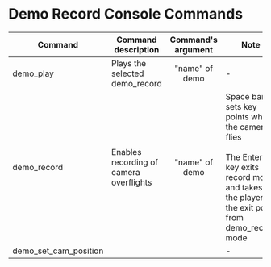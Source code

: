 # Demo Record Console Commands

| Сommand | Command description | Command's argument | Note |
|---|---|:---:|---|
| demo_play | Plays the selected demo_record | "name" of demo | - |
| demo_record | Enables recording of camera overflights | "name" of demo | Space bar sets key points when the camera flies<br> <br>The Enter key exits record mode and takes the player to the exit point from demo_record mode |
| demo_set_cam_position |  |  | - |
